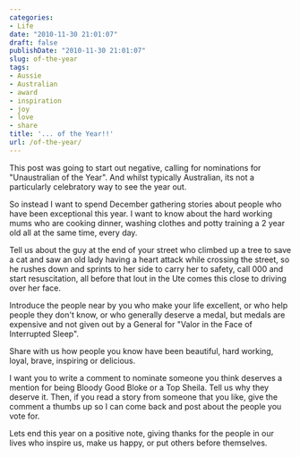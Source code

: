```yaml
---
categories:
- Life
date: "2010-11-30 21:01:07"
draft: false
publishDate: "2010-11-30 21:01:07"
slug: of-the-year
tags:
- Aussie
- Australian
- award
- inspiration
- joy
- love
- share
title: '... of the Year!!'
url: /of-the-year/
---
```

This post was going to start out negative, calling for nominations for
"Unaustralian of the Year". And whilst typically Australian, its not a
particularly celebratory way to see the year out.

So instead I want to spend December gathering stories about people who
have been exceptional this year. I want to know about the hard working
mums who are cooking dinner, washing clothes and potty training a 2 year
old all at the same time, every day.

Tell us about the guy at the end of your street who climbed up a tree to
save a cat and saw an old lady having a heart attack while crossing the
street, so he rushes down and sprints to her side to carry her to
safety, call 000 and start resuscitation, all before that lout in the
Ute comes this close to driving over her face.

Introduce the people near by you who make your life excellent, or who
help people they don't know, or who generally deserve a medal, but
medals are expensive and not given out by a General for "Valor in the
Face of Interrupted Sleep".

Share with us how people you know have been beautiful, hard working,
loyal, brave, inspiring or delicious.

I want you to write a comment to nominate someone you think deserves a
mention for being Bloody Good Bloke or a Top Sheila. Tell us why they
deserve it. Then, if you read a story from someone that you like, give
the comment a thumbs up so I can come back and post about the people you
vote for.

Lets end this year on a positive note, giving thanks for the people in
our lives who inspire us, make us happy, or put others before
themselves.